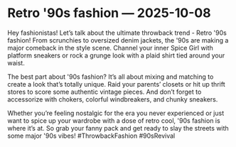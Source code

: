 # Retro '90s fashion — 2025-10-08

Hey fashionistas! Let’s talk about the ultimate throwback trend - Retro '90s fashion! From scrunchies to oversized denim jackets, the '90s are making a major comeback in the style scene. Channel your inner Spice Girl with platform sneakers or rock a grunge look with a plaid shirt tied around your waist.

The best part about '90s fashion? It’s all about mixing and matching to create a look that’s totally unique. Raid your parents’ closets or hit up thrift stores to score some authentic vintage pieces. And don’t forget to accessorize with chokers, colorful windbreakers, and chunky sneakers.

Whether you’re feeling nostalgic for the era you never experienced or just want to spice up your wardrobe with a dose of retro cool, '90s fashion is where it’s at. So grab your fanny pack and get ready to slay the streets with some major '90s vibes! #ThrowbackFashion #90sRevival